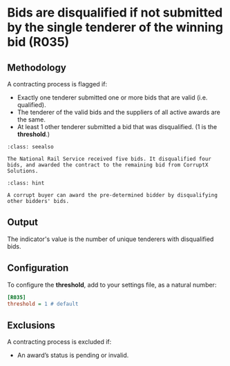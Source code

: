 # Bids are disqualified if not submitted by the single tenderer of the winning bid (R035)

## Methodology

A contracting process is flagged if:

- Exactly one tenderer submitted one or more bids that are valid (i.e. qualified).
- The tenderer of the valid bids and the suppliers of all active awards are the same.
- At least 1 other tenderer submitted a bid that was disqualified. (1 is the **threshold**.)

```{admonition} Example
:class: seealso

The National Rail Service received five bids. It disqualified four bids, and awarded the contract to the remaining bid from CorruptX Solutions.
```

```{admonition} Why is this a red flag?
:class: hint

A corrupt buyer can award the pre-determined bidder by disqualifying other bidders' bids.
```

## Output

The indicator's value is the number of unique tenderers with disqualified bids.

## Configuration

To configure the **threshold**, add to your settings file, as a natural number:

```ini
[R035]
threshold = 1 # default
```

## Exclusions

A contracting process is excluded if:

- An award’s status is pending or invalid.

